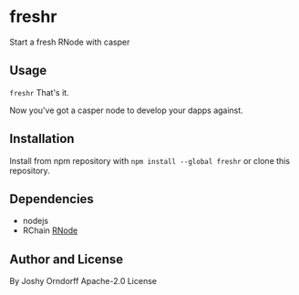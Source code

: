 freshr
===========

Start a fresh RNode with casper

Usage
-----------
`freshr` That's it.

Now you've got a casper node to develop your dapps against.

Installation
--------------

Install from npm repository with `npm install --global freshr` or clone this repository.

Dependencies
---------------
* nodejs
* RChain [RNode](https://github.com/rchain/rchain/releases)

Author and License
------------------
By Joshy Orndorff
Apache-2.0 License
